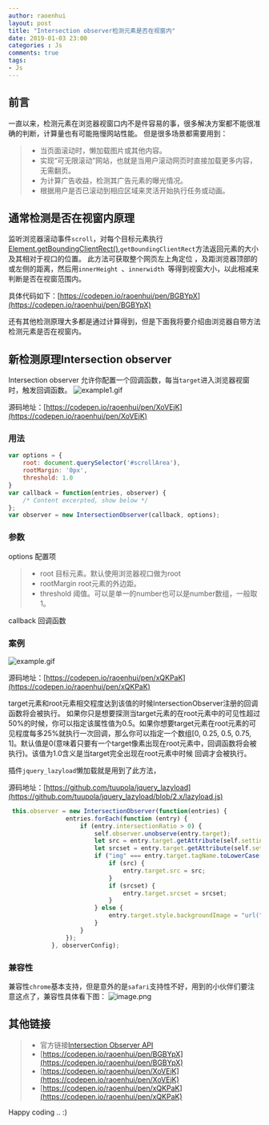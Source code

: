 ```yaml
---
author: raoenhui
layout: post
title: "Intersection observer检测元素是否在视窗内"
date: 2019-01-03 23:00
categories : Js
comments: true
tags:
- Js
---
```


## 前言

一直以来，检测元素在浏览器视窗口内不是件容易的事，很多解决方案都不能很准确的判断，计算量也有可能拖慢网站性能。
但是很多场景都需要用到：
> * 当页面滚动时，懒加载图片或其他内容。
> * 实现“可无限滚动”网站，也就是当用户滚动网页时直接加载更多内容，无需翻页。
> * 为计算广告收益，检测其广告元素的曝光情况。
> * 根据用户是否已滚动到相应区域来灵活开始执行任务或动画。

## 通常检测是否在视窗内原理

监听浏览器滚动事件`scroll`，对每个目标元素执行[Element.getBoundingClientRect()](https://developer.mozilla.org/zh-CN/docs/Web/API/Element/getBoundingClientRect),`getBoundingClientRect`方法返回元素的大小及其相对于视口的位置。 此方法可获取整个网页左上角定位 ，及距浏览器顶部的或左侧的距离，然后用`innerHeight `、`innerwidth `等得到视窗大小，以此相减来判断是否在视窗范围内。

具体代码如下：[https://codepen.io/raoenhui/pen/BGBYpX](https://codepen.io/raoenhui/pen/BGBYpX)

还有其他检测原理大多都是通过计算得到，但是下面我将要介绍由浏览器自带方法检测元素是否在视窗内。

## 新检测原理Intersection observer 

Intersection observer 允许你配置一个回调函数，每当`target`进入浏览器视窗时，触发回调函数。
![example1.gif](https://raoenhui.github.io/images/190103/1.gif)

源码地址：[https://codepen.io/raoenhui/pen/XoVEjK](https://codepen.io/raoenhui/pen/XoVEjK)

### 用法

```javascript
var options = {
    root: document.querySelector('#scrollArea'), 
    rootMargin: '0px', 
    threshold: 1.0
}
var callback = function(entries, observer) { 
    /* Content excerpted, show below */ 
};
var observer = new IntersectionObserver(callback, options);
```
### 参数
options 配置项
> * root 目标元素。默认使用浏览器视口做为root
> * rootMargin root元素的外边距。
> * threshold 阈值。可以是单一的number也可以是number数组，一般取1。

callback 回调函数

### 案例
![example.gif](https://raoenhui.github.io/images/190103/2.gif)

源码地址：[https://codepen.io/raoenhui/pen/xQKPaK](https://codepen.io/raoenhui/pen/xQKPaK)

target元素和root元素相交程度达到该值的时候IntersectionObserver注册的回调函数将会被执行。
如果你只是想要探测当target元素的在root元素中的可见性超过50%的时候，你可以指定该属性值为0.5。如果你想要target元素在root元素的可见程度每多25%就执行一次回调，那么你可以指定一个数组[0, 0.25, 0.5, 0.75, 1]。默认值是0(意味着只要有一个target像素出现在root元素中，回调函数将会被执行)。该值为1.0含义是当target完全出现在root元素中时候 回调才会被执行。

插件`jquery_lazyload`懒加载就是用到了此方法，

源码地址：[https://github.com/tuupola/jquery_lazyload](https://github.com/tuupola/jquery_lazyload/blob/2.x/lazyload.js)
```javascript
 this.observer = new IntersectionObserver(function(entries) {
                entries.forEach(function (entry) {
                    if (entry.intersectionRatio > 0) {
                        self.observer.unobserve(entry.target);
                        let src = entry.target.getAttribute(self.settings.src);
                        let srcset = entry.target.getAttribute(self.settings.srcset);
                        if ("img" === entry.target.tagName.toLowerCase()) {
                            if (src) {
                                entry.target.src = src;
                            }
                            if (srcset) {
                                entry.target.srcset = srcset;
                            }
                        } else {
                            entry.target.style.backgroundImage = "url(" + src + ")";
                        }
                    }
                });
            }, observerConfig);
```
### 兼容性
兼容性`chrome`基本支持，但是意外的是`safari`支持性不好，用到的小伙伴们要注意这点了，兼容性具体看下图：
![image.png](https://raoenhui.github.io/images/190103/1.jpg)

## 其他链接
> * 官方链接[Intersection Observer API](https://developer.mozilla.org/en-US/docs/Web/API/Intersection_Observer_API)
> * [https://codepen.io/raoenhui/pen/BGBYpX](https://codepen.io/raoenhui/pen/BGBYpX)
> * [https://codepen.io/raoenhui/pen/XoVEjK](https://codepen.io/raoenhui/pen/XoVEjK)
> * [https://codepen.io/raoenhui/pen/xQKPaK](https://codepen.io/raoenhui/pen/xQKPaK)

Happy coding .. :)
